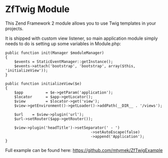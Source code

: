 ZfTwig Module
=============

This Zend Framework 2 module allows you to use Twig templates in your projects.

It is shipped with custom view listener, so main application module simply needs to do
is setting up some variables in Module.php:


    public function init(Manager $moduleManager)
    {
        $events = StaticEventManager::getInstance();
        $events->attach('bootstrap', 'bootstrap', array($this, 'initializeView'));
    }

    public function initializeView($e)
    {
        $app          = $e->getParam('application');
        $locator      = $app->getLocator();
        $view         = $locator->get('view');
        $view->getEnvironment()->getLoader()->addPath(__DIR__ . '/views');

        $url    = $view->plugin('url');
        $url->setRouter($app->getRouter());

        $view->plugin('headTitle')->setSeparator(' - ')
                                          ->setAutoEscape(false)
                                          ->append('Application');
    }


Full example can be found here: https://github.com/mtymek/ZfTwigExample
